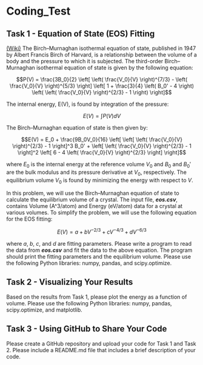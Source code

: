 # Coding_Test

## Task 1 - Equation of State (EOS) Fitting

[(Wiki)](https://en.wikipedia.org/wiki/Birch–Murnaghan_equation_of_state) The Birch–Murnaghan isothermal equation of state, published in 1947 by Albert Francis Birch of Harvard, is a relationship between the volume of a body and the pressure to which it is subjected. The third-order Birch–Murnaghan isothermal equation of state is given by the following equation: 

$$P(V) = \frac{3B_0}{2} \left[ \left( \frac{V_0}{V} \right)^{7/3} - \left( \frac{V_0}{V} \right)^{5/3} \right] \left[ 1 + \frac{3}{4} \left( B_0' - 4 \right) \left( \left( \frac{V_0}{V} \right)^{2/3} - 1 \right) \right]$$ 

The internal energy, E(V), is found by integration of the pressure: 

$$E(V) = \int P(V) dV$$

The Birch–Murnaghan equation of state is then given by:

$$E(V) = E_0 + \frac{9B_0V_0}{16} \left[ \left[ \left( \frac{V_0}{V} \right)^{2/3} - 1 \right]^3 B_0' + \left[ \left( \frac{V_0}{V} \right)^{2/3} - 1 \right]^2 \left[ 6 - 4 \left( \frac{V_0}{V} \right)^{2/3} \right] \right]$$ 

where $E_0$ is the internal energy at the reference volume $V_0$ and $B_0$ and $B_0'$ are the bulk modulus and its pressure derivative at $V_0$, respectively. The equilibrium volume $V_0$ is found by minimizing the energy with respect to $V$. 

In this problem, we will use the Birch–Murnaghan equation of state to calculate the equilibrium volume of a crystal. The input file, ***eos.csv***, contains Volume (A^3/atom) and Energy (eV/atom) data for a crystal at various volumes. To simplify the problem, we will use the following equation for the EOS fitting: 

$$E(V) = a + bV^{-2/3} + cV^{-4/3} + dV^{-6/3}$$ 

where $a$, $b$, $c$, and $d$ are fitting parameters. Please write a program to read the data from ***eos.csv*** and fit the data to the above equation. The program should print the fitting parameters and the equilibrium volume. Please use the following Python libraries: numpy, pandas, and scipy.optimize.

## Task 2 - Visualizing Your Results

Based on the results from Task 1, please plot the energy as a function of volume. Please use the following Python libraries: numpy, pandas, scipy.optimize, and matplotlib.

## Task 3 - Using GitHub to Share Your Code

Please create a GitHub repository and upload your code for Task 1 and Task 2. Please include a README.md file that includes a brief description of your code.